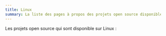 ```yaml
---
title: Linux
summary: La liste des pages à propos des projets open source disponible sur Linux.
---
```

Les projets open source qui sont disponible sur Linux :